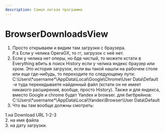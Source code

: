 ```yaml
---
description: Самая легкая программа
---
```


# BrowserDownloadsView

1. Просто открываем и видим там загрузки с браузера.\
   P.s Если у челика OperaGX, то гг, загрузок с неё нет.
2. Если у челика нет оперы, но бдв чистый, то можете кстати в Everything вбить в поиск History если у челика яндекс браузер или хром. Это история загрузок, если вы такой нашли на рабочем столе или еще где-нибудь, то переходите по следующему пути: C:\Users\\\*username\*\AppData\Local\Google\Chrome\User Data\Default -и туда перекидываете найденный файл (кстати он не имеет никакого расширения, вообще, просто History). Также и для яндекса, вместо Google и chrome будет Yandex и browser. для бигбрейнов: C:\Users\\\*username\*\AppData\Local\Yandex\Browser\User Data\Default
3. &#x20; Что вы там вообще должны смотреть:

1.на Download URL 1-2-3\
2\. на имя файла \
3\. на дату загрузки.
